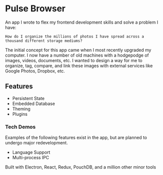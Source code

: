 # Pulse Browser

An app I wrote to flex my frontend development skills and solve a problem I have:

```text
How do I organize the millions of photos I have spread across a thousand different storage mediums?
```

The initial concept for this app came when I most recently upgraded my computer. I now have a number of old machines with a hodgepodge of images, videos, documents, etc. I wanted to design a way for me to organize, tag, compare, and link these images with external services like Google Photos, Dropbox, etc.

## Features

-   Persistent State
-   Embedded Database
-   Theming
-   Plugins

### Tech Demos

Examples of the following features exist in the app, but are planned to undergo major redevelopment.

-   Language Support
-   Multi-process IPC

Built with Electron, React, Redux, PouchDB, and a million other minor tools
